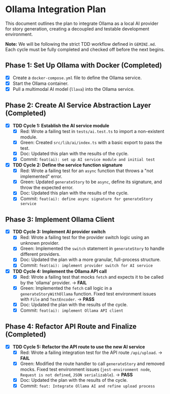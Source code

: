 # Ollama Integration Plan

This document outlines the plan to integrate Ollama as a local AI provider for story generation, creating a decoupled and testable development environment.

**Note:** We will be following the strict TDD workflow defined in `GEMINI.md`. Each cycle must be fully completed and checked off before the next begins.

## Phase 1: Set Up Ollama with Docker (Completed)

- [x] Create a `docker-compose.yml` file to define the Ollama service.
- [x] Start the Ollama container.
- [x] Pull a multimodal AI model (`llava`) into the Ollama service.

## Phase 2: Create AI Service Abstraction Layer (Completed)

- [x] **TDD Cycle 1: Establish the AI service module**
  - [x] Red: Wrote a failing test in `tests/ai.test.ts` to import a non-existent module.
  - [x] Green: Created `src/lib/ai/index.ts` with a basic export to pass the test.
  - [x] Doc: Updated this plan with the results of the cycle.
  - [x] Commit: `feat(ai): set up AI service module and initial test`

- [x] **TDD Cycle 2: Define the service function signature**
  - [x] Red: Wrote a failing test for an `async` function that throws a "not implemented" error.
  - [x] Green: Updated `generateStory` to be `async`, define its signature, and throw the expected error.
  - [x] Doc: Updated this plan with the results of the cycle.
  - [x] Commit: `feat(ai): define async signature for generateStory service`

## Phase 3: Implement Ollama Client

- [x] **TDD Cycle 3: Implement AI provider switch**
  - [x] Red: Wrote a failing test for the provider switch logic using an unknown provider.
  - [x] Green: Implemented the `switch` statement in `generateStory` to handle different providers.
  - [x] Doc: Updated the plan with a more granular, full-process structure.
  - [x] Commit: `feat(ai): implement provider switch for AI service`

- [x] **TDD Cycle 4: Implement the Ollama API call**
  - [x] Red: Wrote a failing test that mocks `fetch` and expects it to be called by the 'ollama' provider. -> **FAIL**
  - [x] Green: Implemented the `fetch` call logic in a `generateStoryWithOllama` function. Fixed test environment issues with `File` and `TextEncoder`. -> **PASS**
  - [x] Doc: Updated the plan with the results of the cycle.
  - [x] Commit: `feat(ai): implement Ollama API client`

## Phase 4: Refactor API Route and Finalize (Completed)

- [x] **TDD Cycle 5: Refactor the API route to use the new AI service**
  - [x] Red: Wrote a failing integration test for the API route `/api/upload`. -> **FAIL**
  - [x] Green: Modified the route handler to call `generateStory` and removed mocks. Fixed test environment issues (`jest-environment node`, `Request is not defined`, `JSON serializable`). -> **PASS**
  - [x] Doc: Updated the plan with the results of the cycle.
  - [x] Commit: `feat: Integrate Ollama AI and refine upload process`
